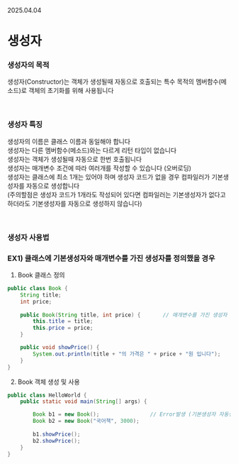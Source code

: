 2025.04.04

# 생성자

### 생성자의 목적
생성자(Constructor)는 객체가 생성될때 자동으로 호출되는 특수 목적의 멤버함수(메소드)로 객체의 초기화를 위해 사용됩니다

<br>

### 생성자 특징
생성자의 이름은 클래스 이름과 동일해야 합니다<br>
생성자는 다른 멤버함수(메소드)와는 다르게 리턴 타입이 없습니다<br>
생성자는 객체가 생성될때 자동으로 한번 호출됩니다<br>
생성자는 매개변수 조건에 따라 여러개를 작성할 수 있습니다 (오버로딩)<br>
생성자는 클래스에 최소 1개는 있어야 하며 생성자 코드가 없을 경우 컴파일러가 기본생성자를 자동으로 생성합니다 <br>
(주의할점은 생성자 코드가 1개라도 작성되어 있다면 컴파일러는 기본생성자가 없다고 하더라도 기본생성자를 자동으로 생성하지 않습니다)

<br>

### 생성자 사용법
### EX1) 클래스에 기본생성자와 매개변수를 가진 생성자를 정의했을 경우

1) Book 클래스 정의
```java
public class Book {
	String title;
	int price;
	
	public Book(String title, int price) {       // 매개변수를 가진 생성자
		this.title = title;
		this.price = price;
	}

	public void showPrice() {
		System.out.println(title + "의 가격은 " + price + "원 입니다");
	}
}

```

2) Book 객체 생성 및 사용
```java
public class HelloWorld {
	public static void main(String[] args) {

		Book b1 = new Book();                // Error발생 (기본생성자 자동생성 안됨)             
		Book b2 = new Book("국어책", 3000);
		
		b1.showPrice();
		b2.showPrice();
	}
}

```